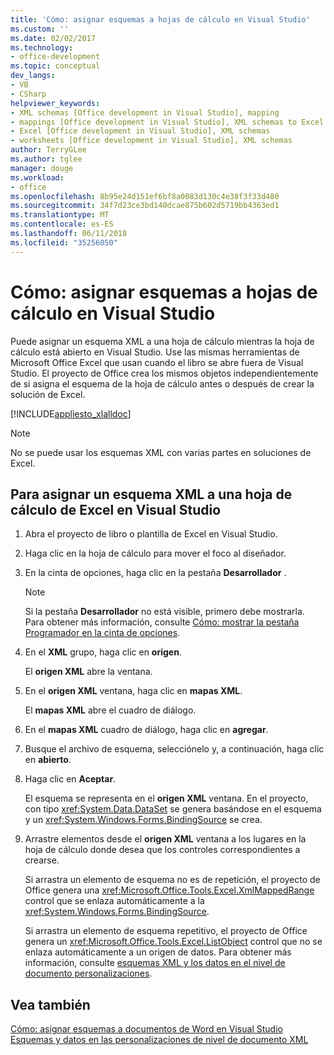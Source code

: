 ```yaml
---
title: 'Cómo: asignar esquemas a hojas de cálculo en Visual Studio'
ms.custom: ''
ms.date: 02/02/2017
ms.technology:
- office-development
ms.topic: conceptual
dev_langs:
- VB
- CSharp
helpviewer_keywords:
- XML schemas [Office development in Visual Studio], mapping
- mappings [Office development in Visual Studio], XML schemas to Excel worksheets
- Excel [Office development in Visual Studio], XML schemas
- worksheets [Office development in Visual Studio], XML schemas
author: TerryGLee
ms.author: tglee
manager: douge
ms.workload:
- office
ms.openlocfilehash: 8b95e24d151ef6bf8a0083d130c4e38f3f33d480
ms.sourcegitcommit: 34f7d23ce3bd140dcae875b602d5719bb4363ed1
ms.translationtype: MT
ms.contentlocale: es-ES
ms.lasthandoff: 06/11/2018
ms.locfileid: "35256050"
---
```

# <a name="how-to-map-schemas-to-worksheets-inside-visual-studio"></a>Cómo: asignar esquemas a hojas de cálculo en Visual Studio
  Puede asignar un esquema XML a una hoja de cálculo mientras la hoja de cálculo está abierto en Visual Studio. Use las mismas herramientas de Microsoft Office Excel que usan cuando el libro se abre fuera de Visual Studio. El proyecto de Office crea los mismos objetos independientemente de si asigna el esquema de la hoja de cálculo antes o después de crear la solución de Excel.  
  
 [!INCLUDE[appliesto_xlalldoc](../vsto/includes/appliesto-xlalldoc-md.md)]  
  
> [!NOTE]  
>  No se puede usar los esquemas XML con varias partes en soluciones de Excel.  
  
## <a name="to-map-an-xml-schema-to-an-excel-worksheet-in-visual-studio"></a>Para asignar un esquema XML a una hoja de cálculo de Excel en Visual Studio  
  
1.  Abra el proyecto de libro o plantilla de Excel en Visual Studio.  
  
2.  Haga clic en la hoja de cálculo para mover el foco al diseñador.  
  
3.  En la cinta de opciones, haga clic en la pestaña **Desarrollador** .  
  
    > [!NOTE]  
    >  Si la pestaña **Desarrollador** no está visible, primero debe mostrarla. Para obtener más información, consulte [Cómo: mostrar la pestaña Programador en la cinta de opciones](../vsto/how-to-show-the-developer-tab-on-the-ribbon.md).  
  
4.  En el **XML** grupo, haga clic en **origen**.  
  
     El **origen XML** abre la ventana.  
  
5.  En el **origen XML** ventana, haga clic en **mapas XML**.  
  
     El **mapas XML** abre el cuadro de diálogo.  
  
6.  En el **mapas XML** cuadro de diálogo, haga clic en **agregar**.  
  
7.  Busque el archivo de esquema, selecciónelo y, a continuación, haga clic en **abierto**.  
  
8.  Haga clic en **Aceptar**.  
  
     El esquema se representa en el **origen XML** ventana. En el proyecto, con tipo <xref:System.Data.DataSet> se genera basándose en el esquema y un <xref:System.Windows.Forms.BindingSource> se crea.  
  
9. Arrastre elementos desde el **origen XML** ventana a los lugares en la hoja de cálculo donde desea que los controles correspondientes a crearse.  
  
     Si arrastra un elemento de esquema no es de repetición, el proyecto de Office genera una <xref:Microsoft.Office.Tools.Excel.XmlMappedRange> control que se enlaza automáticamente a la <xref:System.Windows.Forms.BindingSource>.  
  
     Si arrastra un elemento de esquema repetitivo, el proyecto de Office genera un <xref:Microsoft.Office.Tools.Excel.ListObject> control que no se enlaza automáticamente a un origen de datos. Para obtener más información, consulte [esquemas XML y los datos en el nivel de documento personalizaciones](../vsto/xml-schemas-and-data-in-document-level-customizations.md).  
  
## <a name="see-also"></a>Vea también  
 [Cómo: asignar esquemas a documentos de Word en Visual Studio](../vsto/how-to-map-schemas-to-word-documents-inside-visual-studio.md)   
 [Esquemas y datos en las personalizaciones de nivel de documento XML](../vsto/xml-schemas-and-data-in-document-level-customizations.md)  
  
  